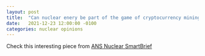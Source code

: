 ```yaml
---
layout: post
title:  "Can nuclear enery be part of the game of cryptocurrency mining?"
date:   2021-12-23 12:00:00 -0100
categories: nuclear opinions
---
```


Check this interesting piece from [ANS Nuclear SmartBrief](https://www.ans.org/news/article-3518/nuclear-power-and-cryptocurrency-mining-a-perfect-match/)
